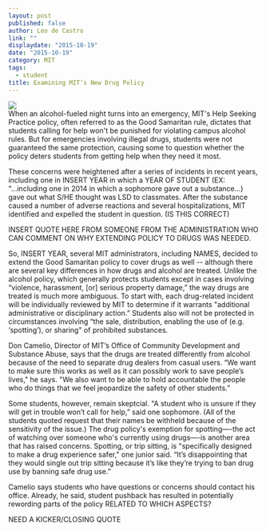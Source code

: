 ```yaml
---
layout: post
published: false
author: Leo de Castro
link: ""
displaydate: "2015-10-19"
date: "2015-10-19"
category: MIT
tags: 
  - student
title: Examining MIT’s New Drug Policy
---
```



![](http://www.collegebound.net/blog/wp-content/uploads/2011/05/shutterstock_71425363.jpg)	
When an alcohol-fueled night turns into an emergency, MIT's Help Seeking Practice policy, often referred to as the Good Samaritan rule, dictates that students calling for help won't be punished for violating campus alcohol rules. But for emergencies involving illegal drugs, students were not guaranteed the same protection, causing some to question whether the policy deters students from getting help when they need it most.

These concerns were heightened after a series of incidents in recent years, including one in INSERT YEAR in which a YEAR OF STUDENT (EX: "...including one in 2014 in which a sophomore gave out a substance...) gave out what S/HE thought was LSD to classmates. After the substance caused a number of adverse reactions and several hospitalizations, MIT identified and expelled the student in question. (IS THIS CORRECT)

INSERT QUOTE HERE FROM SOMEONE FROM THE ADMINISTRATION WHO CAN COMMENT ON WHY EXTENDING POLICY TO DRUGS WAS NEEDED. 

So, INSERT YEAR, several MIT administrators, including NAMES, decided to extend the Good Samaritan policy to cover drugs as well -- although there are several key differences in how drugs and alcohol are treated. Unlike the alcohol policy, which generally protects students except in cases involving “violence, harassment, [or] serious property damage,” the way drugs are treated is much more ambiguous. To start with, each drug-related incident will be individually reviewed by MIT to determine if it warrants "additional administrative or disciplinary action.” Students also will not be protected in circumstances involving “the sale, distribution, enabling the use of (e.g. ‘spotting’), or sharing" of prohibited substances.

Don Camelio, Director of MIT’s Office of Community Development and Substance Abuse, says that the drugs are treated differently from alcohol because of the need to separate drug dealers from casual users. “We want to make sure this works as well as it can possibly work to save people’s lives," he says. "We also want to be able to hold accountable the people who do things that we feel jeopardize the safety of other students.” 

Some students, however, remain skeptcial. "A student who is unsure if they will get in trouble won’t call for help,” said one sophomore. (All of the students quoted request that their names be withheld because of the sensitivity of the issue.) The drug policy's exemption for spotting—-the act of watching over someone who's currently using drugs—-is another area that has raised concerns. Spotting, or trip sitting, is "specifically designed to make a drug experience safer," one junior said. “It’s disappointing that they would single out trip sitting because it’s like they’re trying to ban drug use by banning safe drug use.”

Camelio says students who have questions or concerns should contact his office. Already, he said, student pushback has resulted in potentially rewording parts of the policy RELATED TO WHICH ASPECTS?

NEED A KICKER/CLOSING QUOTE
